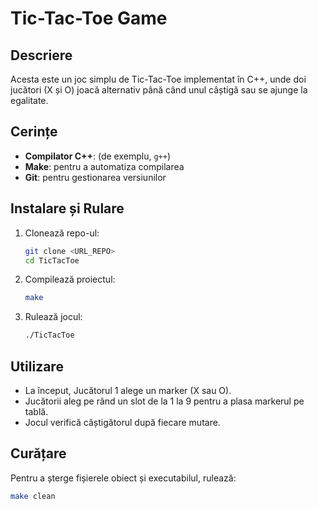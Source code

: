 # Tic-Tac-Toe Game

## Descriere
Acesta este un joc simplu de Tic-Tac-Toe implementat în C++, unde doi jucători (X și O) joacă alternativ până când unul câștigă sau se ajunge la egalitate.

## Cerințe
- **Compilator C++**: (de exemplu, `g++`)
- **Make**: pentru a automatiza compilarea
- **Git**: pentru gestionarea versiunilor

## Instalare și Rulare

1. Clonează repo-ul:
    ```bash
    git clone <URL_REPO>
    cd TicTacToe
    ```

2. Compilează proiectul:
    ```bash
    make
    ```

3. Rulează jocul:
    ```bash
    ./TicTacToe
    ```

## Utilizare
- La început, Jucătorul 1 alege un marker (X sau O).
- Jucătorii aleg pe rând un slot de la 1 la 9 pentru a plasa markerul pe tablă.
- Jocul verifică câștigătorul după fiecare mutare.

## Curățare
Pentru a șterge fișierele obiect și executabilul, rulează:
```bash
make clean
